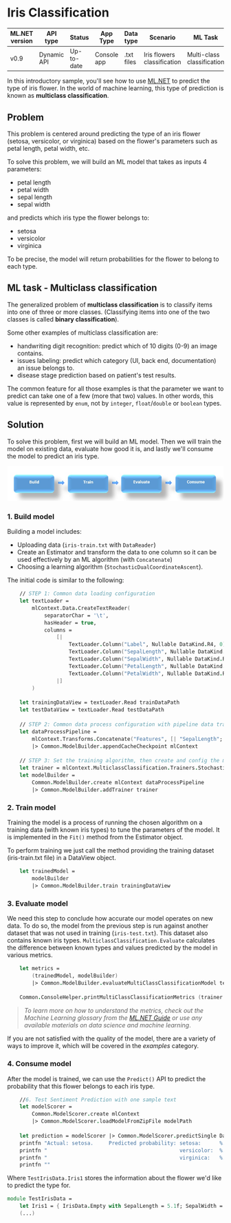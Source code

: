 # Iris Classification

| ML.NET version | API type          | Status                        | App Type    | Data type | Scenario            | ML Task                   | Algorithms                  |
|----------------|-------------------|-------------------------------|-------------|-----------|---------------------|---------------------------|-----------------------------|
| v0.9           | Dynamic API | Up-to-date | Console app | .txt files | Iris flowers classification | Multi-class classification | Sdca Multi-class |

In this introductory sample, you'll see how to use [ML.NET](https://www.microsoft.com/net/learn/apps/machine-learning-and-ai/ml-dotnet) to predict the type of iris flower. In the world of machine learning, this type of prediction is known as **multiclass classification**.

## Problem
This problem is centered around predicting the type of an iris flower (setosa, versicolor, or virginica) based on the flower's parameters such as petal length, petal width, etc.

To solve this problem, we will build an ML model that takes as inputs 4 parameters: 
* petal length
* petal width
* sepal length
* sepal width

and predicts which iris type the flower belongs to:
* setosa
* versicolor
* virginica

To be precise, the model will return probabilities for the flower to belong to each type.

## ML task - Multiclass classification
The generalized problem of **multiclass classification** is to classify items into one of three or more classes. (Classifying items into one of the two classes is called **binary classification**).

Some other examples of multiclass classification are:
* handwriting digit recognition: predict which of 10 digits (0-9) an image contains.
* issues labeling: predict which category (UI, back end, documentation) an issue belongs to.
* disease stage prediction based on patient's test results.

The common feature for all those examples is that the parameter we want to predict can take one of a few (more that two) values. In other words, this value is represented by `enum`, not by `integer`, `float`/`double` or `boolean` types.

## Solution
To solve this problem, first we will build an ML model. Then we will train the model on existing data, evaluate how good it is, and lastly we'll consume the model to predict an iris type.

![Build -> Train -> Evaluate -> Consume](../shared_content/modelpipeline.png)

### 1. Build model

Building a model includes: 
* Uploading data (`iris-train.txt` with `DataReader`)
* Create an Estimator and transform the data to one column so it can be used effectively by an ML algorithm (with `Concatenate`)
* Choosing a learning algorithm (`StochasticDualCoordinateAscent`). 


The initial code is similar to the following:
```fsharp
    // STEP 1: Common data loading configuration
    let textLoader = 
        mlContext.Data.CreateTextReader(
            separatorChar = '\t',
            hasHeader = true,
            columns = 
                [|
                    TextLoader.Column("Label", Nullable DataKind.R4, 0)
                    TextLoader.Column("SepalLength", Nullable DataKind.R4, 1)
                    TextLoader.Column("SepalWidth", Nullable DataKind.R4, 2)
                    TextLoader.Column("PetalLength", Nullable DataKind.R4, 3)
                    TextLoader.Column("PetalWidth", Nullable DataKind.R4, 4)
                |]
        )

    let trainingDataView = textLoader.Read trainDataPath
    let testDataView = textLoader.Read testDataPath
    
    // STEP 2: Common data process configuration with pipeline data transformations
    let dataProcessPipeline =
        mlContext.Transforms.Concatenate("Features", [| "SepalLength"; "SepalWidth"; "PetalLength"; "PetalWidth"|])
        |> Common.ModelBuilder.appendCacheCheckpoint mlContext

    // STEP 3: Set the training algorithm, then create and config the modelBuilder
    let trainer = mlContext.MulticlassClassification.Trainers.StochasticDualCoordinateAscent(labelColumn = "Label", featureColumn = "Features")
    let modelBuilder = 
        Common.ModelBuilder.create mlContext dataProcessPipeline
        |> Common.ModelBuilder.addTrainer trainer
```
### 2. Train model
Training the model is a process of running the chosen algorithm on a training data (with known iris types) to tune the parameters of the model. It is implemented in the `Fit()` method from the Estimator object. 

To perform training we just call the method providing the training dataset (iris-train.txt file) in a DataView object.

```fsharp
    let trainedModel = 
        modelBuilder
        |> Common.ModelBuilder.train trainingDataView
```
### 3. Evaluate model
We need this step to conclude how accurate our model operates on new data. To do so, the model from the previous step is run against another dataset that was not used in training (`iris-test.txt`). This dataset also contains known iris types. `MulticlassClassification.Evaluate` calculates the difference between known types and values predicted by the model in various metrics.

```fsharp
    let metrics = 
        (trainedModel, modelBuilder)
        |> Common.ModelBuilder.evaluateMultiClassClassificationModel testDataView "Label" "Score"

    Common.ConsoleHelper.printMultiClassClassificationMetrics (trainer.ToString()) metrics
```
>*To learn more on how to understand the metrics, check out the Machine Learning glossary from the [ML.NET Guide](https://docs.microsoft.com/en-us/dotnet/machine-learning/) or use any available materials on data science and machine learning*.

If you are not satisfied with the quality of the model, there are a variety of ways to improve it, which will be covered in the *examples* category.
### 4. Consume model
After the model is trained, we can use the `Predict()` API to predict the probability that this flower belongs to each iris type. 

```fsharp
    //6. Test Sentiment Prediction with one sample text 
    let modelScorer = 
        Common.ModelScorer.create mlContext
        |> Common.ModelScorer.loadModelFromZipFile modelPath
        
    let prediction = modelScorer |> Common.ModelScorer.predictSingle DataStructures.TestIrisData.Iris1
    printfn "Actual: setosa.     Predicted probability: setosa:      %.4f" prediction.Score.[0]
    printfn "                                           versicolor:  %.4f" prediction.Score.[1]
    printfn "                                           virginica:   %.4f" prediction.Score.[2]
    printfn ""

```
Where `TestIrisData.Iris1` stores the information about the flower we'd like to predict the type for.
```fsharp
module TestIrisData =
    let Iris1 = { IrisData.Empty with SepalLength = 5.1f; SepalWidth = 3.3f; PetalLength = 1.6f; PetalWidth= 0.2f}
    (...)
```

